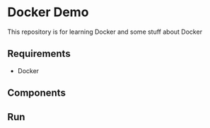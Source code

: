 # Docker Demo
This repository is for learning Docker and some stuff about Docker

## Requirements
- Docker

## Components

## Run